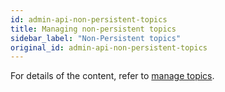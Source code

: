 ```yaml
---
id: admin-api-non-persistent-topics
title: Managing non-persistent topics
sidebar_label: "Non-Persistent topics"
original_id: admin-api-non-persistent-topics
---
```


For details of the content, refer to [manage topics](admin-api-topics.md).
